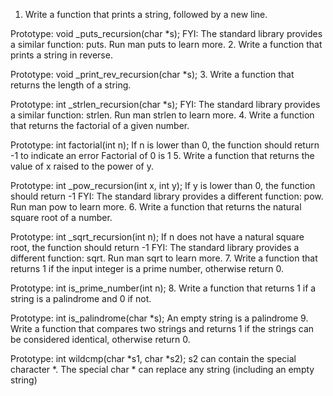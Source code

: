1. Write a function that prints a string, followed by a new line.

Prototype: void _puts_recursion(char *s);
FYI: The standard library provides a similar function: puts. Run man puts to learn more.
2. Write a function that prints a string in reverse.

Prototype: void _print_rev_recursion(char *s);
3. Write a function that returns the length of a string.

Prototype: int _strlen_recursion(char *s);
FYI: The standard library provides a similar function: strlen. Run man strlen to learn more.
4. Write a function that returns the factorial of a given number.

Prototype: int factorial(int n);
If n is lower than 0, the function should return -1 to indicate an error
Factorial of 0 is 1
5. Write a function that returns the value of x raised to the power of y.

Prototype: int _pow_recursion(int x, int y);
If y is lower than 0, the function should return -1
FYI: The standard library provides a different function: pow. Run man pow to learn more.
6. Write a function that returns the natural square root of a number.

Prototype: int _sqrt_recursion(int n);
If n does not have a natural square root, the function should return -1
FYI: The standard library provides a different function: sqrt. Run man sqrt to learn more.
7. Write a function that returns 1 if the input integer is a prime number, otherwise return 0.

Prototype: int is_prime_number(int n);
8. Write a function that returns 1 if a string is a palindrome and 0 if not.

Prototype: int is_palindrome(char *s);
An empty string is a palindrome
9. Write a function that compares two strings and returns 1 if the strings can be considered identical, otherwise return 0.

Prototype: int wildcmp(char *s1, char *s2);
s2 can contain the special character *.
The special char * can replace any string (including an empty string)
